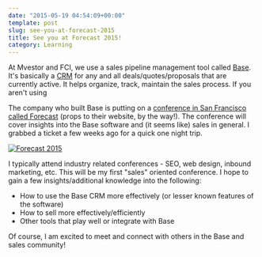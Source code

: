 ```yaml
---
date: "2015-05-19 04:54:09+00:00"
template: post
slug: see-you-at-forecast-2015
title: See you at Forecast 2015!
category: Learning
---
```


At Mvestor and FCI, we use a sales pipeline management tool called [Base](https://getbase.com/). It's basically a [CRM](http://en.wikipedia.org/wiki/Customer_relationship_management) for any and all deals/quotes/proposals that are currently active. It helps organize, track, maintain the sales process. If you aren't using

The company who built Base is putting on a [conference in San Francisco called Forecast](http://forecast2015.com/) (props to their website, by the way!). The conference will cover insights into the Base software and (it seems like) sales in general. I grabbed a ticket a few weeks ago for a quick one night trip.

[![Forecast 2015 ](/media/Forecast-2015.jpg)](http://forecast2015.com)

I typically attend industry related conferences - SEO, web design, inbound marketing, etc. This will be my first "sales" oriented conference. I hope to gain a few insights/additional knowledge into the following:

- How to use the Base CRM more effectively (or lesser known features of the software)
- How to sell more effectively/efficiently
- Other tools that play well or integrate with Base

Of course, I am excited to meet and connect with others in the Base and sales community!
